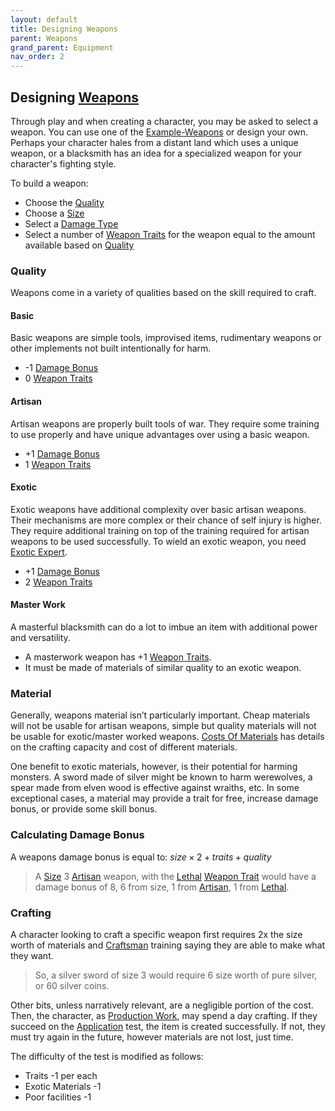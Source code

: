 ```yaml
---
layout: default
title: Designing Weapons
parent: Weapons
grand_parent: Equipment
nav_order: 2
---
```

## Designing [Weapons](Weapons)
Through play and when creating a character, you may be asked to select a weapon. You can use one of the [Example-Weapons](Example-Weapons) or design your own. Perhaps your character hales from a distant land which uses a unique weapon, or a blacksmith has an idea for a specialized weapon for your character's fighting style. 

To build a weapon:
- Choose the [Quality](#Quality)
- Choose a [Size](Weapons#Size)
- Select a [Damage Type](Weapons#Damage%20Type)
- Select a number of [Weapon Traits](Weapon-Traits) for the weapon equal to the amount available based on [Quality](#Quality)

### Quality
Weapons come in a variety of qualities based on the skill required to craft.
#### Basic
Basic weapons are simple tools, improvised items, rudimentary weapons or other implements not built intentionally for harm.
* -1 [Damage Bonus](Weapons#Damage%20Bonus)
* 0 [Weapon Traits](Weapon-Traits)

#### Artisan
Artisan weapons are properly built tools of war. They require some training to use properly and have unique advantages over using a basic weapon.
* +1 [Damage Bonus](Weapons#Damage%20Bonus)
* 1 [Weapon Traits](Weapon-Traits)

#### Exotic
Exotic weapons have additional complexity over basic artisan weapons. Their mechanisms are more complex or their chance of self injury is higher. They require additional training on top of the training required for artisan weapons to be used successfully. To wield an exotic weapon, you need [Exotic Expert](Combat-Training#Exotic%20Expert).
* +1 [Damage Bonus](Weapons#Damage%20Bonus)
* 2 [Weapon Traits](Weapon-Traits)

#### Master Work
A masterful blacksmith can do a lot to imbue an item with additional power and versatility. 
* A masterwork weapon has +1 [Weapon Traits](Weapon-Traits). 
* It must be made of materials of similar quality to an exotic weapon.

### Material
Generally, weapons material isn’t particularly important. Cheap materials will not be usable for artisan weapons, simple but quality materials will not be usable for exotic/master worked weapons. [Costs Of Materials](Services#Costs%20Of%20Materials) has details on the crafting capacity and cost of different materials.

One benefit to exotic materials, however, is their potential for harming monsters. A sword made of silver might be known to harm werewolves, a spear made from elven wood is effective against wraiths, etc. In some exceptional cases, a material may provide a trait for free, increase damage bonus, or provide some skill bonus. 

### Calculating Damage Bonus
A weapons damage bonus is equal to:
$size \times 2 + traits + quality$

> A [Size](Weapons#Size) 3 [Artisan](#Artisan) weapon, with the [Lethal](Weapon-Traits#Lethal) [Weapon Trait](Weapon-Traits) would have a damage bonus of 8, 6 from size, 1 from [Artisan](#Artisan), 1 from [Lethal](Weapon-Traits#Lethal).

### Crafting
A character looking to craft a specific weapon first requires 2x the size worth of materials and [Craftsman](Craftsman) training saying they are able to make what they want. 

> So, a silver sword of size 3 would require 6 size worth of pure silver, or 60 silver coins. 

Other bits, unless narratively relevant, are a negligible portion of the cost. Then, the character, as [Production Work](Activities#Production%20Work), may spend a day crafting. If they succeed on the [Application](Intelligence#Application) test, the item is created successfully. If not, they must try again in the future, however materials are not lost, just time. 

The difficulty of the test is modified as follows:
* Traits -1 per each
* Exotic Materials -1
* Poor facilities -1
